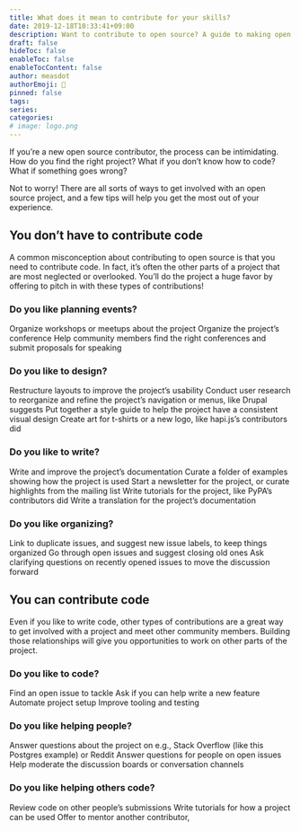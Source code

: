```yaml
---
title: What does it mean to contribute for your skills?
date: 2019-12-18T10:33:41+09:00
description: Want to contribute to open source? A guide to making open source contributions, for first-timers and for veterans
draft: false
hideToc: false
enableToc: false
enableTocContent: false
author: measdot
authorEmoji: 🎅
pinned: false
tags:
series:
categories:
# image: logo.png
---
```


If you’re a new open source contributor, the process can be intimidating. How do you find the right project? What if you don’t know how to code? What if something goes wrong?

Not to worry! There are all sorts of ways to get involved with an open source project, and a few tips will help you get the most out of your experience.

## You don’t have to contribute code

A common misconception about contributing to open source is that you need to contribute code. In fact, it’s often the other parts of a project that are most neglected or overlooked. You’ll do the project a huge favor by offering to pitch in with these types of contributions!

### Do you like planning events?

Organize workshops or meetups about the project
Organize the project’s conference
Help community members find the right conferences and submit proposals for speaking

### Do you like to design?

Restructure layouts to improve the project’s usability
Conduct user research to reorganize and refine the project’s navigation or menus, like Drupal suggests
Put together a style guide to help the project have a consistent visual design
Create art for t-shirts or a new logo, like hapi.js’s contributors did

### Do you like to write?

Write and improve the project’s documentation
Curate a folder of examples showing how the project is used
Start a newsletter for the project, or curate highlights from the mailing list
Write tutorials for the project, like PyPA’s contributors did
Write a translation for the project’s documentation

### Do you like organizing?

Link to duplicate issues, and suggest new issue labels, to keep things organized
Go through open issues and suggest closing old ones
Ask clarifying questions on recently opened issues to move the discussion forward

## You can contribute code

Even if you like to write code, other types of contributions are a great way to get involved with a project and meet other community members. Building those relationships will give you opportunities to work on other parts of the project.

### Do you like to code?

Find an open issue to tackle
Ask if you can help write a new feature
Automate project setup
Improve tooling and testing

### Do you like helping people?

Answer questions about the project on e.g., Stack Overflow (like this Postgres example) or Reddit
Answer questions for people on open issues
Help moderate the discussion boards or conversation channels

### Do you like helping others code?

Review code on other people’s submissions
Write tutorials for how a project can be used
Offer to mentor another contributor,